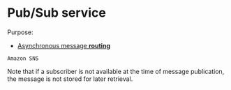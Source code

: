 # Pub/Sub service

Purpose:
* [Asynchronous message **routing**](../core-functionalities/routing.md)

~~~admonish example
Amazon SNS
~~~

Note that if a subscriber is not available at the time of message publication, the message is not stored for later retrieval.
